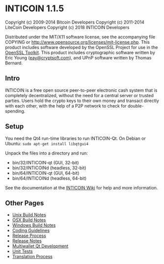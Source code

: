 INTICOIN 1.1.5
====================

Copyright (c) 2009-2014 Bitcoin Developers
Copyright (c) 2011-2014 LiteCoin Developers
Copyright (c) 2018       INTICOIN Developers

Distributed under the MIT/X11 software license, see the accompanying
file COPYING or http://www.opensource.org/licenses/mit-license.php.
This product includes software developed by the OpenSSL Project for use in the [OpenSSL Toolkit](http://www.openssl.org/). This product includes
cryptographic software written by Eric Young ([eay@cryptsoft.com](mailto:eay@cryptsoft.com)), and UPnP software written by Thomas Bernard.


Intro
---------------------
INTICOIN is a free open source peer-to-peer electronic cash system that is
completely decentralized, without the need for a central server or trusted
parties.  Users hold the crypto keys to their own money and transact directly
with each other, with the help of a P2P network to check for double-spending.


Setup
---------------------
You need the Qt4 run-time libraries to run INTICOIN-Qt. On Debian or Ubuntu:
	`sudo apt-get install libqtgui4`

Unpack the files into a directory and run:

- bin/32/INTICOIN-qt (GUI, 32-bit)
- bin/32/INTICOINd (headless, 32-bit)
- bin/64/INTICOIN-qt (GUI, 64-bit)
- bin/64/INTICOINd (headless, 64-bit)

See the documentation at the [INTICOIN Wiki](http://inticoin.qollqrex.org)
for help and more information.


Other Pages
---------------------
- [Unix Build Notes](build-unix.md)
- [OSX Build Notes](build-osx.md)
- [Windows Build Notes](build-msw.md)
- [Coding Guidelines](coding.md)
- [Release Process](release-process.md)
- [Release Notes](release-notes.md)
- [Multiwallet Qt Development](multiwallet-qt.md)
- [Unit Tests](unit-tests.md)
- [Translation Process](translation_process.md)
